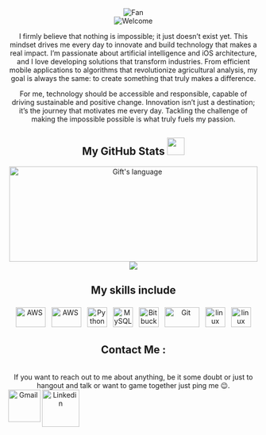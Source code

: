 <div align="center">
<img src="https://github.com/fnky/fnky/raw/fnky/img/fan-1.gif" alt="Fan" align="center">
</div>

<div align="center">
<img src="https://github.com/fnky/fnky/raw/fnky/img/welcome-fire.gif" alt="Welcome" align="center">

I firmly believe that nothing is impossible; it just doesn’t exist yet. This mindset drives me every day to innovate and build technology that makes a real impact. I’m passionate about artificial intelligence and iOS architecture, and I love developing solutions that transform industries. From efficient mobile applications to algorithms that revolutionize agricultural analysis, my goal is always the same: to create something that truly makes a difference.

For me, technology should be accessible and responsible, capable of driving sustainable and positive change. Innovation isn’t just a destination; it’s the journey that motivates me every day. Tackling the challenge of making the impossible possible is what truly fuels my passion.
##  My GitHub Stats <img src = "https://i.pinimg.com/originals/65/c4/f4/65c4f452571be1261e9c623f7da488ac.gif" width = 35px> 
 
<div>
 <img src="https://github-readme-stats.vercel.app/api/top-langs?username=RAES9&langs_count=10&show_icons=true&locale=en&layout=compact&theme=radical" alt="Gift's language" height="192px"  width="500px"/>
  <img src="https://github-readme-stats.anuraghazra1.vercel.app/api?username=RAES9&show_icons=true&theme=radical"/>
</div>

## My skills include

<p align="center">
 <img title="Swift" alt="AWS" src="https://www.svgrepo.com/show/452110/swift.svg" width="60" height="40" style="vertical-align:down; margin:4px"/>
	<img title="AWS" alt="AWS" src="https://raw.githubusercontent.com/Thomas-George-T/Thomas-George-T/master/assets/aws.svg" width="60" height="40" style="vertical-align:down; margin:4px"/>
	<img title="Python" alt="Python" src="https://raw.githubusercontent.com/Thomas-George-T/Thomas-George-T/master/assets/python.svg" width="40" height="40" style="vertical-align:down; margin:4px"/>
	<img title="MySQL" alt="MySQL" src="https://raw.githubusercontent.com/Thomas-George-T/Thomas-George-T/master/assets/mysql.svg" width="40" height="40" style="vertical-align:down; margin:4px"/>
	<img title="Bitbucket" alt="Bitbucket" src="https://raw.githubusercontent.com/Thomas-George-T/Thomas-George-T/master/assets/bitbucket.svg" height="40" style="vertical-align:down; margin:4px"/>
	<img title="Git" alt="Git" src="https://raw.githubusercontent.com/Thomas-George-T/Thomas-George-T/master/assets/git.svg" width="70" height="40" style="vertical-align:down; margin:4px"/>
	<img title="jira" alt="linux" src="https://raw.githubusercontent.com/Thomas-George-T/Thomas-George-T/master/assets/jira.svg" width="40" style="vertical-align:down; margin:4px"/>
	<img title="linux" alt="linux" src="https://raw.githubusercontent.com/Thomas-George-T/Thomas-George-T/master/assets/linux-tux.svg" width="40" style="vertical-align:down; margin:4px"/>
</p>

## Contact Me :

<p>
<br>
If you want to reach out to me about anything, be it some doubt or just to hangout and talk or want to game together just ping me 😉.
</br>
<a href="mailto:erivasdeveloper@gmail.com">
 <img align="left" alt="Gmail" width="65" hight="50" src="https://github.com/Xx-Ashutosh-xX/Xx-Ashutosh-xX/blob/master/assets/icons/gmail.png" />
</a>
<a href="https://www.linkedin.com/in/erivasdeveloper/">
  <img align="left" alt="Linkedin" width="75" hight="50" src="https://github.com/Xx-Ashutosh-xX/Xx-Ashutosh-xX/blob/master/assets/icons/linkedin.png" />
</br>
</br>
</br>
</a>


<!--
**RAES9/RAES9** is a ✨ _special_ ✨ repository because its `README.md` (this file) appears on your GitHub profile.

Here are some ideas to get you started:

- 🔭 I’m currently working on ...
- 🌱 I’m currently learning ...
- 👯 I’m looking to collaborate on ...
- 🤔 I’m looking for help with ...
- 💬 Ask me about ...
- 📫 How to reach me: ...
- 😄 Pronouns: ...
- ⚡ Fun fact: ...
-->
